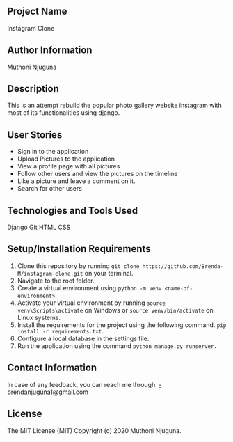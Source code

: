 ## Project Name

Instagram Clone

## Author Information

Muthoni Njuguna

## Description

This is an attempt rebuild the popular photo gallery website instagram with most of its functionalities using django. 

## User Stories
<ul>
  <li>Sign in to the application</li>
  <li>Upload Pictures to the application</li>
  <li>View a profile page with all pictures</li>
  <li>Follow other users and view the pictures on the timeline</li>
  <li>Like a picture and leave a comment on it. </li>
  <li>Search for other users</li>
</ul>

## Technologies and Tools Used

Django
Git
HTML
CSS

## Setup/Installation Requirements

1. Clone this repository by running `git clone https://github.com/Brenda-M/instagram-clone.git` on your terminal.
2. Navigate to the root folder.
3. Create a virtual environment using `python -m venv <name-of-environment>`. 
4. Activate your virtual environment by running `source venv\Scripts\activate` on Windows or `source venv/bin/activate` on Linux systems.
5. Install the requirements for the project using the following command. `pip install -r requirements.txt.`
6. Configure a local database in the settings file. 
7. Run the application using the command `python manage.py runserver.`

## Contact Information

In case of any feedback, you can reach me through: -brendanjuguna1@gmail.com

## License

The MIT License (MIT) Copyright (c) 2020 Muthoni Njuguna.


